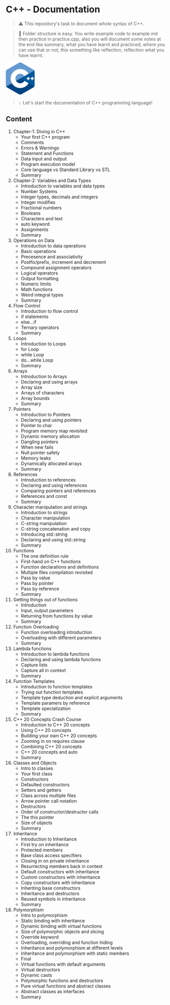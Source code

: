 # C++  -  Documentation

> :warning: This repository's task to document whole syntax of C++.

> :memo: Folder structure is easy. You write example code to example.md then practice in practice.cpp, also you will document some notes at the end like summary, what you have learnt and practiced, where you can use that or not, this something like reflection, reflection what you have learnt.

<img src="/assets/images/cpp-logo.png" style="width:90px;height:100px;">

> :bulb: Let's start the documentation of C++ programming language!

## Content

1. Chapter-1: Diving in C++
    - Your first C++ program
    - Comments
    - Errors & Warnings
    - Statement and Functions
    - Data input and output
    - Program execution model
    - Core language vs Standard Library vs STL
    - Summary
2. Chapter-2: Variables and Data Types
    - Introduction to variables and data types
    - Number Systems
    - Integer types, decimals and integers
    - Integer modifies
    - Fractional numbers
    - Booleans
    - Characters and text
    - auto keyword
    - Assignments
    - Summary
3. Operations on Data
    - Introduction to data operations
    - Basic operations
    - Precesence and associativity
    - Postfix/prefix, increment and decrement
    - Compound assignment operators
    - Logical operators
    - Output formatting
    - Numeric limits
    - Math functions
    - Weird integral types
    - Summary
4. Flow Control
    - Introduction to flow control
    - if statements
    - else...if
    - Ternary operators
    - Summary
5. Loops
    - Introduction to Loops
    - for Loop
    - while Loop
    - do...while Loop
    - Summary
6. Arrays
    - Introduction to Arrays
    - Declaring and using arrays
    - Array size
    - Arrays of characters
    - Array bounds
    - Summary
7. Pointers
    - Introduction to Pointers
    - Declaring and using pointers
    - Pointer to char
    - Program memory map revisited
    - Dynamic memory allocation
    - Dangling pointers
    - When new fails
    - Null pointer safety
    - Memory leaks
    - Dynamically allocated arrays
    - Summary
8. References
    - Introduction to references
    - Declaring and using references
    - Comparing pointers and references
    - References and const
    - Summary
9. Character manipulation and strings
    - Introduction to strings
    - Character manipulation
    - C-string manipulation
    - C-string concatenation and copy
    - Introducing std::string
    - Declaring and using std::string
    - Summary
10. Functions
    - The one definition rule
    - First-hand on C++ functions
    - Function declarations and definitions
    - Multiple files compilation revisited
    - Pass by value
    - Pass by pointer
    - Pass by reference
    - Summary
11. Getting things out of functions
    - Introduction
    - Input, output parameters
    - Returning from functions by value
    - Summary
12. Function Overloading
    - Function overloading introduction
    - Overloading with different parameters
    - Summary
13. Lambda functions
    - Introduction to lambda functions
    - Declaring and using lambda functions
    - Capture lists
    - Capture all in context
    - Summary
14. Function Templates
    - Introduction to function templates
    - Trying out function templates
    - Template type deduction and explicit arguments
    - Template paramers by reference
    - Template specialization
    - Summary
15. C++ 20 Concepts Crash Course
    - Introduction to C++ 20 concepts
    - Using C++ 20 concepts
    - Building your own C++ 20 concepts
    - Zooming in on requires clause
    - Combining C++ 20 concepts
    - C++ 20 concepts and auto
    - Summary
16. Classes and Objects
    - Intro to classes
    - Your first class
    - Constructors
    - Defaulted constructors
    - Setters and getters
    - Class across multiple files
    - Arrow pointer call notation
    - Destructors
    - Order of constructor/destructor calls
    - The this pointer
    - Size of objects
    - Summary
17. Inheritance
    - Introduction to Inheritance
    - First try on inheritance
    - Protected members
    - Base class access specifiers
    - Closing in on private inheritance
    - Resurrecting members back in context
    - Default constructors with inheritance
    - Custom constructors with inheritance
    - Copy constructors with inheritance
    - Inheriting base constructors
    - Inheritance and destructors
    - Reused symbols in inheritance
    - Summary
18. Polymorphism
    - Intro to polymorphism
    - Static binding with inheritance
    - Dynamic binding with virtual functions
    - Size of polymorphic objects and slicing
    - Override keyword
    - Overloading, overriding and function hiding
    - Inheritance and polymorphism at different levels
    - Inheritance and polymorphism with static members
    - Final
    - Virtual functions with default arguments
    - Virtual destructors
    - Dynamic casts
    - Polymorphic functions and destructors
    - Pure virtual functions and abstract classes
    - Abstract classes as interfaces
    - Summary



